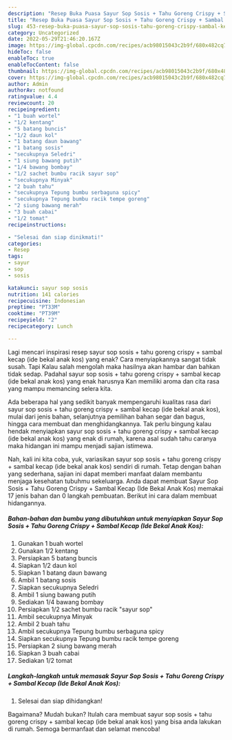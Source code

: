 ```yaml
---
description: "Resep Buka Puasa Sayur Sop Sosis + Tahu Goreng Crispy + Sambal Kecap (Ide Bekal Anak Kos), Bikin Ngiler"
title: "Resep Buka Puasa Sayur Sop Sosis + Tahu Goreng Crispy + Sambal Kecap (Ide Bekal Anak Kos), Bikin Ngiler"
slug: 453-resep-buka-puasa-sayur-sop-sosis-tahu-goreng-crispy-sambal-kecap-ide-bekal-anak-kos-bikin-ngiler
category: Uncategorized
date: 2022-05-29T21:46:20.167Z
image: https://img-global.cpcdn.com/recipes/acb98015043c2b9f/680x482cq70/sayur-sop-sosis-tahu-goreng-crispy-sambal-kecap-ide-bekal-anak-kos-foto-resep-utama.jpg
hideToc: false
enableToc: true
enableTocContent: false
thumbnail: https://img-global.cpcdn.com/recipes/acb98015043c2b9f/680x482cq70/sayur-sop-sosis-tahu-goreng-crispy-sambal-kecap-ide-bekal-anak-kos-foto-resep-utama.jpg
cover: https://img-global.cpcdn.com/recipes/acb98015043c2b9f/680x482cq70/sayur-sop-sosis-tahu-goreng-crispy-sambal-kecap-ide-bekal-anak-kos-foto-resep-utama.jpg
author: Admin
authorAv: notfound
ratingvalue: 4.4
reviewcount: 20
recipeingredient:
- "1 buah wortel"
- "1/2 kentang"
- "5 batang buncis"
- "1/2 daun kol"
- "1 batang daun bawang"
- "1 batang sosis"
- "secukupnya Seledri"
- "1 siung bawang putih"
- "1/4 bawang bombay"
- "1/2 sachet bumbu racik sayur sop"
- "secukupnya Minyak"
- "2 buah tahu"
- "secukupnya Tepung bumbu serbaguna spicy"
- "secukupnya Tepung bumbu racik tempe goreng"
- "2 siung bawang merah"
- "3 buah cabai"
- "1/2 tomat"
recipeinstructions:

- "Selesai dan siap dinikmati!"
categories:
- Resep
tags:
- sayur
- sop
- sosis

katakunci: sayur sop sosis 
nutrition: 141 calories
recipecuisine: Indonesian
preptime: "PT33M"
cooktime: "PT39M"
recipeyield: "2"
recipecategory: Lunch

---
```



Lagi mencari inspirasi resep sayur sop sosis + tahu goreng crispy + sambal kecap (ide bekal anak kos) yang enak? Cara menyiapkannya sangat tidak susah. Tapi Kalau salah mengolah maka hasilnya akan hambar dan bahkan tidak sedap. Padahal sayur sop sosis + tahu goreng crispy + sambal kecap (ide bekal anak kos) yang enak harusnya Kan memiliki aroma dan cita rasa yang mampu memancing selera kita.


Ada beberapa hal yang sedikit banyak mempengaruhi kualitas rasa dari sayur sop sosis + tahu goreng crispy + sambal kecap (ide bekal anak kos), mulai dari jenis bahan, selanjutnya pemilihan bahan segar dan bagus, hingga cara membuat dan menghidangkannya. Tak perlu bingung kalau hendak menyiapkan sayur sop sosis + tahu goreng crispy + sambal kecap (ide bekal anak kos) yang enak di rumah, karena asal sudah tahu caranya maka hidangan ini mampu menjadi sajian istimewa.




Nah, kali ini kita coba, yuk, variasikan sayur sop sosis + tahu goreng crispy + sambal kecap (ide bekal anak kos) sendiri di rumah. Tetap dengan bahan yang sederhana, sajian ini dapat memberi manfaat dalam membantu menjaga kesehatan tubuhmu sekeluarga. Anda dapat membuat Sayur Sop Sosis + Tahu Goreng Crispy + Sambal Kecap (Ide Bekal Anak Kos) memakai 17 jenis bahan dan 0 langkah pembuatan. Berikut ini cara dalam membuat hidangannya.

<!--inarticleads1-->

##### Bahan-bahan dan bumbu yang dibutuhkan untuk menyiapkan Sayur Sop Sosis + Tahu Goreng Crispy + Sambal Kecap (Ide Bekal Anak Kos):

1. Gunakan 1 buah wortel
1. Gunakan 1/2 kentang
1. Persiapkan 5 batang buncis
1. Siapkan 1/2 daun kol
1. Siapkan 1 batang daun bawang
1. Ambil 1 batang sosis
1. Siapkan secukupnya Seledri
1. Ambil 1 siung bawang putih
1. Sediakan 1/4 bawang bombay
1. Persiapkan 1/2 sachet bumbu racik &#34;sayur sop&#34;
1. Ambil secukupnya Minyak
1. Ambil 2 buah tahu
1. Ambil secukupnya Tepung bumbu serbaguna spicy
1. Siapkan secukupnya Tepung bumbu racik tempe goreng
1. Persiapkan 2 siung bawang merah
1. Siapkan 3 buah cabai
1. Sediakan 1/2 tomat




<!--inarticleads2-->

##### Langkah-langkah untuk memasak Sayur Sop Sosis + Tahu Goreng Crispy + Sambal Kecap (Ide Bekal Anak Kos):


1. Selesai dan siap dihidangkan!



Bagaimana? Mudah bukan? Itulah cara membuat sayur sop sosis + tahu goreng crispy + sambal kecap (ide bekal anak kos) yang bisa anda lakukan di rumah. Semoga bermanfaat dan selamat mencoba!
